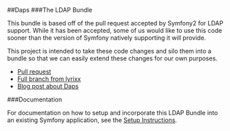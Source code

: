 ##Daps
###The LDAP Bundle

This bundle is based off of the pull request accepted by Symfony2 for LDAP support.
While it has been accepted, some of us would like to use this code sooner than 
the version of Symfony natively supporting it will provide. 

This project is intended to take these code changes and silo them into a bundle so that 
we can easily extend these changes for our own purposes.

* [Pull request](https://github.com/symfony/symfony/pull/5189/files)
* [Full branch from lyrixx](https://github.com/lyrixx/symfony/compare/master...feat-security-ldap)
* [Blog post about Daps](http://robertelwell.info/blog/daps-ldap-symfony2/)

###Documentation

For documentation on how to setup and incorporate this LDAP Bundle into an existing Symfony application, see the [Setup Instructions](Resources/doc/index.rst).
